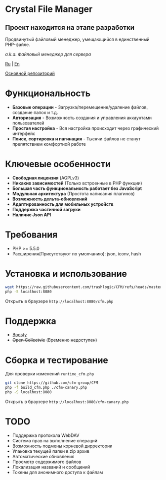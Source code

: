 # Crystal File Manager
## Проект находится на этапе разработки

Продвинутый файловый менеджер, умещающийся в единственный PHP-файле.

*a.k.a. Файловый менеджер для сервера*

[Ru](README.ru.md) | [En](README.md)

[Основной репозиторий](https://gitflic.ru/project/consensus/cfm)

# Функциональность
 - **Базовые операции** - Загрузка/перемещение/удаление файлов, создание папок и т.д.
 - **Авторизация** - Возможность создания и управления аккаунтами пользователей
 - **Простая настройка** - Вся настройка происходит через графический интерфейс
 - **Поиск, сортировка и пагинация** - Тысячи файлов не станут препятствием комфортной работе

# Ключевые особенности
 - **Свободная лицензия** (AGPLv3)
 - **Никаких зависимостей** (Только встроенные в PHP функции)
 - **Большая часть функциональность работает без JavaScript**
 - **Модульная архитектура** (Простота написания плагинов)
 - **Возможность дельта-обновлений**
 - **Адаптированность для мобильных устройств**
 - **Поддержка частичной загруки**
 - **Наличие Json API**

# Требования
 - PHP >= 5.5.0
 - Расширения(Присутствуют по умолчанию): json, iconv, hash

# Установка и использование
```bash
wget https://raw.githubusercontent.com/trashlogic/CFM/refs/heads/master/cfm.php
php -S localhost:8080
```
Открыть в браузере `http://localhost:8080/cfm.php`

# Поддержка
 - [Boosty](https://boosty.to/trashlogic/donate)
 - ~~Open Collectvie~~ (Временно недоступен)

# Сборка и тестирование
Для проверки изменений `runtime_cfm.php`

```bash
git clone https://github.com/cfm-group/CFM
php -f build_cfm.php ./cfm-canary.php
php -S localhost:8080
```
Открыть в браузере `http://localhost:8080/cfm-canary.php`

# TODO
 - Поддержка протокола WebDAV
 - Система прав на выполнение операций
 - Возможность подмены корневой дирректории
 - Упаковка текущей папки в zip архив
 - Автоматические обновления
 - Просмотр содержимого файлов
 - Локализация названий и сообщений
 - Токены для анонимного доступа к файлам
